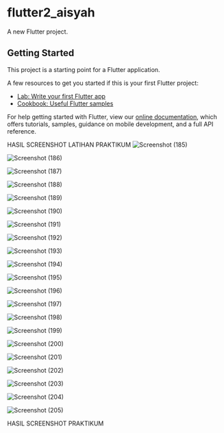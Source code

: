 # flutter2_aisyah

A new Flutter project.

## Getting Started

This project is a starting point for a Flutter application.

A few resources to get you started if this is your first Flutter project:

- [Lab: Write your first Flutter app](https://flutter.dev/docs/get-started/codelab)
- [Cookbook: Useful Flutter samples](https://flutter.dev/docs/cookbook)

For help getting started with Flutter, view our
[online documentation](https://flutter.dev/docs), which offers tutorials,
samples, guidance on mobile development, and a full API reference.

HASIL SCREENSHOT LATIHAN PRAKTIKUM
![Screenshot (185)](https://user-images.githubusercontent.com/89905647/156191331-17ec10b9-6a3f-482a-9b19-bb871d112998.png)

![Screenshot (186)](https://user-images.githubusercontent.com/89905647/156191350-7262d2d3-e982-4261-a7ad-88ff6c5a9265.png)

![Screenshot (187)](https://user-images.githubusercontent.com/89905647/156191360-152a85a9-8b94-41a1-9dfc-2ebf45b84f4c.png)

![Screenshot (188)](https://user-images.githubusercontent.com/89905647/156191549-e5635f91-29ab-436e-9828-32a67109b631.png)

![Screenshot (189)](https://user-images.githubusercontent.com/89905647/156191580-426f6f98-5b1e-47f4-b975-3a7abb1f53c8.png)

![Screenshot (190)](https://user-images.githubusercontent.com/89905647/156191607-74cc0996-5d2a-4490-9bb2-4d015dca528d.png)

![Screenshot (191)](https://user-images.githubusercontent.com/89905647/156191647-12eb9385-a151-40c9-9e4e-d073acacbb9d.png)

![Screenshot (192)](https://user-images.githubusercontent.com/89905647/156191674-531b17e2-4726-4724-9a6a-9346886164d1.png)

![Screenshot (193)](https://user-images.githubusercontent.com/89905647/156191699-d526b699-05c0-4454-8e78-de09f3edf80a.png)

![Screenshot (194)](https://user-images.githubusercontent.com/89905647/156191721-3071965c-2c10-40c3-988e-678158d0b547.png)

![Screenshot (195)](https://user-images.githubusercontent.com/89905647/156191737-444beb3e-6d4d-46a2-a0eb-13e6250083bd.png)

![Screenshot (196)](https://user-images.githubusercontent.com/89905647/156191756-e616d2a8-62c9-4f15-ace1-2f281902e89c.png)

![Screenshot (197)](https://user-images.githubusercontent.com/89905647/156191784-fdd5e377-87cc-4078-a8aa-88f7d4b2973b.png)

![Screenshot (198)](https://user-images.githubusercontent.com/89905647/156191808-b4f46b48-2d4c-41ee-8022-8bc639541bcd.png)

![Screenshot (199)](https://user-images.githubusercontent.com/89905647/156191853-40182706-fd25-4d80-8273-7053a824854e.png)

![Screenshot (200)](https://user-images.githubusercontent.com/89905647/156191865-27d689bc-c1e0-4268-b1ce-ab6d416883a0.png)

![Screenshot (201)](https://user-images.githubusercontent.com/89905647/156191904-562e717b-ac19-4329-85b2-0e79ef687d66.png)

![Screenshot (202)](https://user-images.githubusercontent.com/89905647/156191927-91a4a4ba-1ddd-49b8-bab0-51c2c4ad7110.png)

![Screenshot (203)](https://user-images.githubusercontent.com/89905647/156191964-b7e20827-6eaa-41e2-9906-449ae8cc9552.png)

![Screenshot (204)](https://user-images.githubusercontent.com/89905647/156191979-c1c90cec-859b-43f3-bf2e-98db35630c97.png)

![Screenshot (205)](https://user-images.githubusercontent.com/89905647/156191990-12e79b7c-8c72-4cad-8a59-249450bf69a6.png)

HASIL SCREENSHOT PRAKTIKUM


